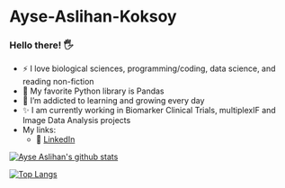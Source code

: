 # Ayse-Aslihan-Koksoy

### Hello there! 🖐

- ⚡ I love biological sciences, programming/coding, data science, and reading non-fiction
- 🐼 My favorite Python library is Pandas
- 🌱 I’m addicted to learning and growing every day
- ✨ I am currently working in Biomarker Clinical Trials, multiplexIF and Image Data Analysis projects
- My links:
  - 🔗 [LinkedIn](https://www.linkedin.com/in/ayse_a_koksoy/)


[![Ayse Aslihan's github stats](https://github-readme-stats.vercel.app/api?username=ak1920&count_private=true&show_icons=true&theme=radical&hide_rank=false)](https://github.com/anuraghazra/github-readme-stats)
  
  
  [![Top Langs](https://github-readme-stats.vercel.app/api/top-langs/?username=ak1920)](https://github.com/anuraghazra/github-readme-stats)
